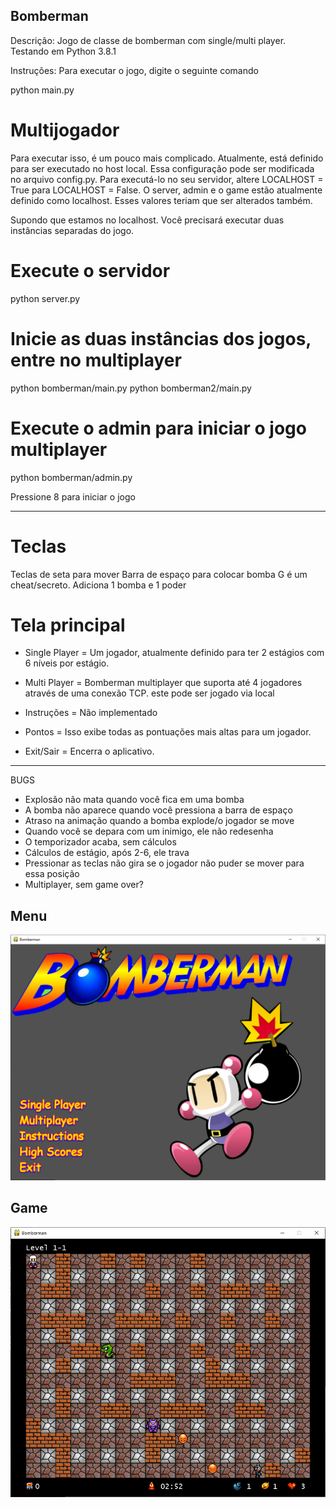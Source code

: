 ## Bomberman

Descrição: Jogo de classe de bomberman com single/multi player. Testando em Python 3.8.1

Instruções: Para executar o jogo, digite o seguinte comando

python main.py

# Multijogador
Para executar isso, é um pouco mais complicado. Atualmente, está definido para ser executado no host local.
Essa configuração pode ser modificada no arquivo config.py. Para executá-lo no seu servidor,
altere LOCALHOST = True para LOCALHOST = False. O server, admin e o game estão atualmente
definido como localhost. Esses valores teriam que ser alterados também.

Supondo que estamos no localhost. Você precisará executar duas instâncias separadas do jogo.

# Execute o servidor
python server.py

# Inicie as duas instâncias dos jogos, entre no multiplayer
python bomberman/main.py
python bomberman2/main.py

# Execute o admin para iniciar o jogo multiplayer
python bomberman/admin.py

Pressione 8 para iniciar o jogo

-----------------------------------------------

# Teclas
Teclas de seta para mover
Barra de espaço para colocar bomba
G é um cheat/secreto. Adiciona 1 bomba e 1 poder

# Tela principal
- Single Player
  = Um jogador, atualmente definido para ter 2 estágios com 6 níveis por estágio.

- Multi Player
  = Bomberman multiplayer que suporta até 4 jogadores através de uma conexão TCP. este
    pode ser jogado via local

- Instruções
  = Não implementado

- Pontos
  = Isso exibe todas as pontuações mais altas para um jogador.

- Exit/Sair
  = Encerra o aplicativo.

-----------------------------------------------

BUGS

- Explosão não mata quando você fica em uma bomba
- A bomba não aparece quando você pressiona a barra de espaço
- Atraso na animação quando a bomba explode/o jogador se move
- Quando você se depara com um inimigo, ele não redesenha
- O temporizador acaba, sem cálculos
- Cálculos de estágio, após 2-6, ele trava
- Pressionar as teclas não gira se o jogador não puder se mover para essa posição
- Multiplayer, sem game over?


## Menu
![Main](/images/menu.png)

## Game
![Main](/images/game.png)
